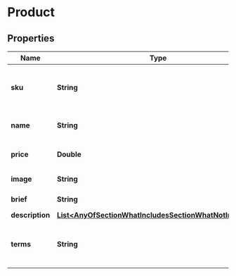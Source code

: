 

# Product

## Properties

Name | Type | Description | Notes
------------ | ------------- | ------------- | -------------
**sku** | **String** | A unique identifier for the product variant |  [optional]
**name** | **String** | The name of the product |  [optional]
**price** | **Double** | The price of the product |  [optional]
**image** | **String** | Image of the product |  [optional]
**brief** | **String** | Plan benefit summary |  [optional]
**description** | [**List&lt;AnyOfSectionWhatIncludesSectionWhatNotIncludes&gt;**](AnyOfSectionWhatIncludesSectionWhatNotIncludes.md) |  |  [optional]
**terms** | **String** | Link to terms and conditions detailed by product |  [optional]




